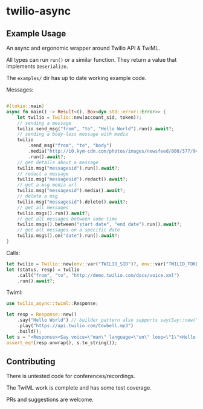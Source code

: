# twilio-async

## Example Usage

An async and ergonomic wrapper around Twilio API & TwiML.

All types can run `run()` or a similar function. They return a value that implements `Deserialize`.

The `examples/` dir has up to date working example code.

Messages:

```rust

#[tokio::main]
async fn main() -> Result<(), Box<dyn std::error::Error>> {
    let twilio = Twilio::new(account_sid, token)?;
    // sending a message
    twilio.send_msg("from", "to", "Hello World").run().await?;
    // sending a body-less message with media
    twilio
        .send_msg("from", "to", "body")
        .media("http://i0.kym-cdn.com/photos/images/newsfeed/000/377/946/0b9.jpg")
        .run().await?;
    // get details about a message
    twilio.msg("messagesid").run().await?;
    // redact a message
    twilio.msg("messagesid").redact().await?;
    // get a msg media url
    twilio.msg("messagesid").media().await?;
    // delete a msg
    twilio.msg("messagesid").delete().await?;
    // get all messages
    twilio.msgs().run().await?;
    // get all messages between some time
    twilio.msgs().between("start date", "end date").run().await?;
    // get all messages on a specific date
    twilio.msgs().on("date").run().await?;
}
```

Calls:

```rust
let twilio = Twilio::new(env::var("TWILIO_SID")?, env::var("TWILIO_TOKEN")?)?;
let (status, resp) = twilio
    .call("from", "to", "http://demo.twilio.com/docs/voice.xml")
    .run().await?;
```

Twiml:

```rust
use twilio_async::twiml::Response;

let resp = Response::new()
    .say("Hello World") // builder pattern also supports say(Say::new("Hello World").lang("de")...)
    .play("https://api.twilio.com/Cowbell.mp3")
    .build();
let s = "<Response><Say voice=\"man\" language=\"en\" loop=\"1\">Hello World</Say><Play loop=\"1\">https://api.twilio.com/Cowbell.mp3</Play></Response>";
assert_eq!(resp.unwrap(), s.to_string());
```

## Contributing

There is untested code for conferences/recordings.

The TwiML work is complete and has some test coverage.

PRs and suggestions are welcome.
